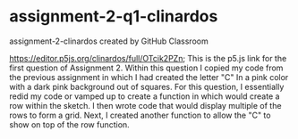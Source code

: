 # assignment-2-q1-clinardos
assignment-2-clinardos created by GitHub Classroom

https://editor.p5js.org/clinardos/full/OTcik2PZn; This is the p5.js link for the first question of Assignment 2. Within this question I copied my code from the previous assignment in which I had created the letter "C" In a pink color with a dark pink background out of squares. For this question, I essentially redid my code or vamped up to create a function in which would create a row within the sketch. I then wrote code that would display multiple of the rows to form a grid. Next, I created another function to allow the "C" to show on top of the row function. 
